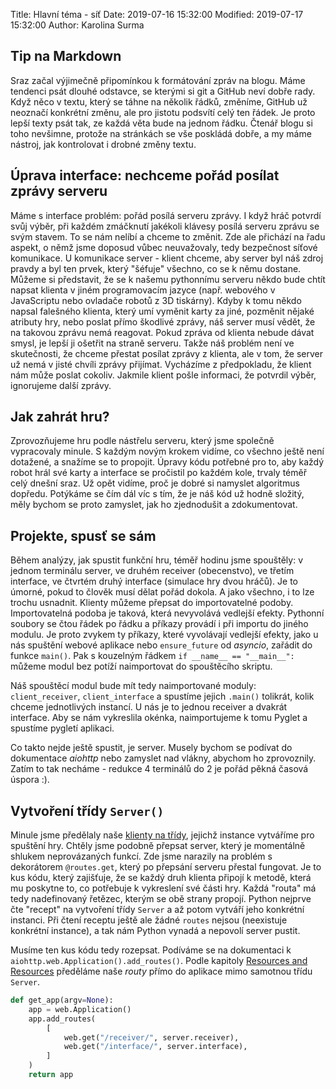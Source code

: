 Title: Hlavní téma - síť
Date: 2019-07-16 15:32:00
Modified: 2019-07-17 15:32:00
Author: Karolina Surma


## Tip na Markdown

Sraz začal výjimečně připomínkou k formátování zpráv na blogu.
Máme tendenci psát dlouhé odstavce, se kterými si git a GitHub neví dobře rady.
Když něco v textu, který se táhne na několik řádků, změníme, GitHub už neoznačí konkrétní změnu, ale pro jistotu podsvítí celý ten řádek. 
Je proto lepší texty psát tak, ze každá věta bude na jednom řádku. 
Čtenář blogu si toho nevšimne, protože na stránkách se vše poskládá dobře, a my máme nástroj, jak kontrolovat i drobné změny textu.


## Úprava interface: nechceme pořád posílat zprávy serveru

Máme s interface problém: pořád posílá serveru zprávy. 
I když hráč potvrdí svůj výběr, při každém zmáčknutí jakékoli klávesy posílá serveru zprávu se svým stavem. 
To se nám nelíbí a chceme to změnit. 
Zde ale přichází na řadu aspekt, o němž jsme doposud vůbec neuvažovaly, tedy bezpečnost síťové komunikace.
U komunikace server - klient chceme, aby server byl náš zdroj pravdy a byl ten prvek, který "šéfuje" všechno, co se k němu dostane. 
Můžeme si představit, že se k našemu pythonnímu serveru někdo bude chtít napsat klienta v jiném programovacím jazyce (např. webového v JavaScriptu nebo ovladače robotů z 3D tiskárny).
Kdyby k tomu někdo napsal falešného klienta, který umí vyměnit karty za jiné, pozměnit nějaké atributy hry, nebo poslat přímo škodlivé zprávy, náš server musí vědět, že na takovou zprávu nemá reagovat. 
Pokud zpráva od klienta nebude dávat smysl, je lepší ji ošetřit na straně serveru. 
Takže náš problém není ve skutečnosti, že chceme přestat posílat zprávy z klienta, ale v tom, že server už nemá v jisté chvíli zprávy přijímat. 
Vycházíme z předpokladu, že klient nám může poslat cokoliv. 
Jakmile klient pošle informaci, že potvrdil výběr, ignorujeme další zprávy.


## Jak zahrát hru?

Zprovozňujeme hru podle nástřelu serveru, který jsme společně vypracovaly minule. 
S každým novým krokem vidíme, co všechno ještě není dotažené, a snažíme se to propojit. 
Úpravy kódu potřebné pro to, aby každý robot hrál své karty a interface se pročistil po každém kole, trvaly téměř celý dnešní sraz.
Už opět vidíme, proč je dobré si namyslet algoritmus dopředu.
Potýkáme se čím dál víc s tím, že je náš kód už hodně složitý, měly bychom se proto zamyslet, jak ho zjednodušit a zdokumentovat. 

## Projekte, spusť se sám

Během analýzy, jak spustit funkční hru, téměř hodinu jsme spouštěly: v jednom terminálu server, ve druhém receiver (obecenstvo), ve třetím interface, ve čtvrtém druhý interface (simulace hry dvou hráčů). 
Je to úmorné, pokud to člověk musí dělat pořád dokola. 
A jako všechno, i to lze trochu usnadnit. Klienty můžeme přepsat do importovatelné podoby. 
Importovatelná podoba je taková, která nevyvolává vedlejší efekty. Pythonní soubory se čtou řádek po řádku a příkazy provádí i při importu do jiného modulu. 
Je proto zvykem ty příkazy, které vyvolávají vedlejší efekty, jako u nás spuštění webové aplikace nebo `ensure_future` od _asyncio_, zařádit do funkce `main()`. 
Pak s kouzelným řádkem `if __name__ == "__main__":` můžeme modul bez potíží naimportovat do spouštěcího skriptu.

Náš spouštěcí modul bude mít tedy naimportované moduly: `client_receiver`, `client_interface` a spustíme jejich `.main()` tolikrát, kolik chceme jednotlivých instancí. 
U nás je to jednou receiver a dvakrát interface.
Aby se nám vykreslila okénka, naimportujeme k tomu Pyglet a spustíme pygletí aplikaci.

Co takto nejde ještě spustit, je server. 
Musely bychom se podívat do dokumentace _aiohttp_ nebo zamyslet nad vlákny, abychom ho zprovoznily.
Zatím to tak necháme - redukce 4 terminálů do 2 je pořád pěkná časová úspora :).


## Vytvoření třídy `Server()`

Minule jsme předělaly naše [klienty na třídy](https://roboprojekt.pyladies.cz/vyvijime-rozhrani), jejichž instance vytváříme pro spuštění hry.
Chtěly jsme podobně přepsat server, který je momentálně shlukem neprovázaných funkcí.
Zde jsme narazily na problém s dekorátorem `@routes.get`, který po přepsání serveru přestal fungovat.
Je to kus kódu, který zajišťuje, že se každý druh klienta připojí k metodě, která mu poskytne to, co potřebuje k vykreslení své části hry. 
Každá "routa" má tedy nadefinovaný řetězec, kterým se obě strany propojí.
Python nejprve čte "recept" na vytvoření třídy `Server` a až potom vytváří jeho konkrétní instanci. 
Při čtení receptu ještě ale žádné `routes` nejsou (neexistuje konkrétní instance), a tak nám Python vynadá a nepovolí server pustit.

Musíme ten kus kódu tedy rozepsat. 
Podíváme se na dokumentaci k `aiohttp.web.Application().add_routes()`.
Podle kapitoly [Resources and Resources](https://docs.aiohttp.org/en/latest/web_quickstart.html#resources-and-routes) předěláme naše _routy_ přímo do aplikace mimo samotnou třídu `Server`. 

```python
def get_app(argv=None):
    app = web.Application()
    app.add_routes(
        [
            web.get("/receiver/", server.receiver),
            web.get("/interface/", server.interface),
        ]
    )
    return app
```

